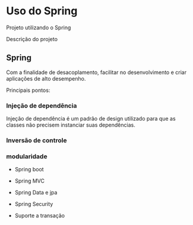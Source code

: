 # Uso do Spring

Projeto utilizando o Spring

Descrição do projeto

## Spring
Com a finalidade de desacoplamento, facilitar no desenvolvimento e criar aplicações de alto desempenho.

Principais pontos:
### Injeção de dependência
Injeção de dependência é um padrão de design utilizado para que as classes não precisem instanciar suas dependências.

### Inversão de controle

### modularidade
* Spring boot

* Spring MVC

* Spring Data e jpa

* Spring Security 

* Suporte a transação 





